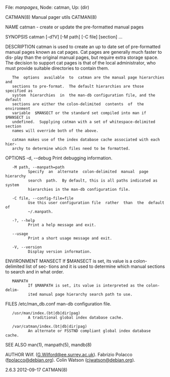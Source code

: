 File: *manpages*,  Node: catman,  Up: (dir)

CATMAN(8)                     Manual pager utils                     CATMAN(8)



NAME
       catman - create or update the pre-formatted manual pages

SYNOPSIS
       catman [-d?V] [-M path] [-C file] [section] ...

DESCRIPTION
       catman  is  used  to  create  an up to date set of pre-formatted manual
       pages known as cat pages.  Cat pages are generally much faster to  dis‐
       play  than  the original manual pages, but require extra storage space.
       The decision to support cat pages is that of the  local  administrator,
       who must provide suitable directories to contain them.

       The  options  available  to  catman are the manual page hierarchies and
       sections to pre-format.  The default hierarchies are those specified as
       system  hierarchies  in  the man-db configuration file, and the default
       sections are either the colon-delimited  contents  of  the  environment
       variable  $MANSECT or the standard set compiled into man if $MANSECT is
       undefined.  Supplying catman with a set of whitespace-delimited section
       names will override both of the above.

       catman makes use of the index database cache associated with each hier‐
       archy to determine which files need to be formatted.

OPTIONS
       -d, --debug
              Print debugging information.

       -M path, --manpath=path
              Specify  an  alternate  colon-delimited  manual  page  hierarchy
              search  path.  By default, this is all paths indicated as system
              hierarchies in the man-db configuration file.

       -C file, --config-file=file
              Use this user configuration file  rather  than  the  default  of
              ~/.manpath.

       -?, --help
              Print a help message and exit.

       --usage
              Print a short usage message and exit.

       -V, --version
              Display version information.

ENVIRONMENT
       MANSECT
              If  $MANSECT is set, its value is a colon-delimited list of sec‐
              tions and it is used  to  determine  which  manual  sections  to
              search and in what order.

       MANPATH
              If $MANPATH is set, its value is interpreted as the colon-delim‐
              ited manual page hierarchy search path to use.

FILES
       /etc/man_db.conf
              man-db configuration file.

       /usr/man/index.(bt|db|dir|pag)
              A traditional global index database cache.

       /var/catman/index.(bt|db|dir|pag)
              An alternate or FSSTND compliant global index database cache.

SEE ALSO
       man(1), manpath(5), mandb(8)

AUTHOR
       Wilf. (G.Wilford@ee.surrey.ac.uk).
       Fabrizio Polacco (fpolacco@debian.org).
       Colin Watson (cjwatson@debian.org).



2.6.3                             2012-09-17                         CATMAN(8)
